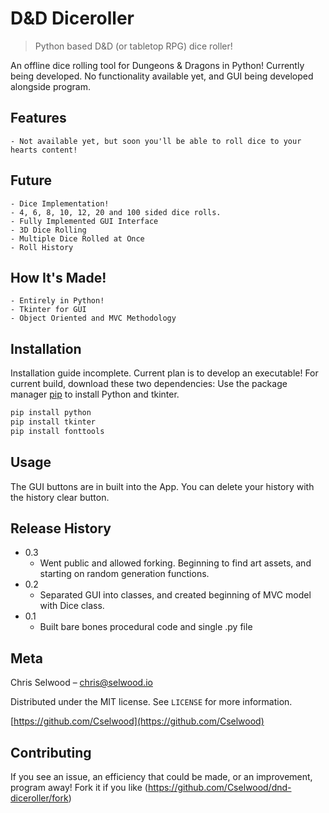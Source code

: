 # D&D Diceroller
> Python based D&D (or tabletop RPG) dice roller!

An offline dice rolling tool for Dungeons & Dragons in Python! Currently being developed. No functionality available yet, and GUI being developed alongside program.

## Features

    - Not available yet, but soon you'll be able to roll dice to your hearts content!

## Future

    - Dice Implementation!
    - 4, 6, 8, 10, 12, 20 and 100 sided dice rolls.
    - Fully Implemented GUI Interface
    - 3D Dice Rolling
    - Multiple Dice Rolled at Once
    - Roll History

## How It's Made!

    - Entirely in Python!
    - Tkinter for GUI
    - Object Oriented and MVC Methodology

## Installation

Installation guide incomplete. Current plan is to develop an executable! For current build, download these two dependencies:
Use the package manager [pip](https://pip.pypa.io/en/stable/) to install Python and tkinter.

```bash
pip install python
pip install tkinter
pip install fonttools
```

## Usage

The GUI buttons are in built into the App. You can delete your history with the history clear button.

## Release History
* 0.3
   * Went public and allowed forking. Beginning to find art assets, and starting on random generation functions.
* 0.2
   * Separated GUI into classes, and created beginning of MVC model with Dice class.
* 0.1
   * Built bare bones procedural code and single .py file

## Meta

Chris Selwood – chris@selwood.io

Distributed under the MIT license. See ``LICENSE`` for more information.

[https://github.com/Cselwood](https://github.com/Cselwood)

## Contributing

If you see an issue, an efficiency that could be made, or an improvement, program away!
Fork it if you like (<https://github.com/Cselwood/dnd-diceroller/fork>)
